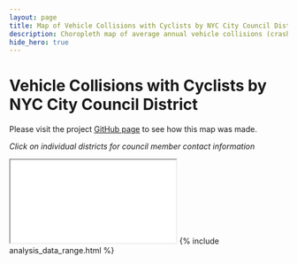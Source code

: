```yaml
---
layout: page
title: Map of Vehicle Collisions with Cyclists by NYC City Council District
description: Choropleth map of average annual vehicle collisions (crashes) with Cyclists (bicycles) by NYC City Council District
hide_hero: true
---
```

# Vehicle Collisions with Cyclists by NYC City Council District
Please visit the project [GitHub page](https://github.com/ray310/NYC-Vehicle-Collisions) to see how this map was made.

_Click on individual districts for council member contact information_
<iframe src="district_cyclist_map.html"></iframe>
{% include analysis_data_range.html %}
